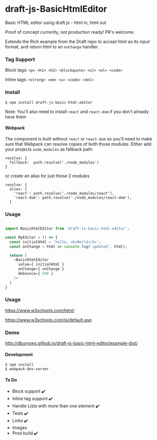 # draft-js-BasicHtmlEditor
Basic HTML editor using draft.js - html in, html out

Proof of concept currently, not production ready! PR's welcome.

Extends the Rich example from the Draft repo to accept html as its input format, and return html to an `onChange` handler.

### Tag Support

Block tags: `<p> <h1> <h2> <blockquote> <ul> <ol> <code>`

Inline tags: `<strong> <em> <u> <code> <del>`

### Install

`$ npm install draft-js-basic-html-editor`

Note: You'll also need to install `react` and `react-dom` if you don't already have them

#### Webpack

The component is built without `react` or `react-dom` so you'll need to make sure that Webpack can resolve copies of both those modules. Either add your projects `node_modules` as fallback path:

```
resolve: {
  fallback:  path.resolve('./node_modules')
}

```

or create an alias for just those 2 modules

```
resolve: {
  alias: {
    'react': path.resolve('./node_modules/react'),
    'react-dom': path.resolve('./node_modules/react-dom'),
  }
```

### Usage 

```js

import BasicHtmlEditor from 'draft-js-basic-html-editor';

const MyEditor = () => {
  const initialHtml = 'hello, <b>World</b>';
  const onChange = html => console.log('updated', html);

  return (
    <BasicHtmlEditor
      value={ initialHtml }
      onChange={ onChange }
      debounce={ 500 }
    />
  )
}
```
### Usage 
https://www.w3schools.com/html/

https://www.w3schools.com/js/default.asp

### Demo

http://dburrows.github.io/draft-js-basic-html-editor/example-dist/

#### Development

    $ npm install
    $ webpack-dev-server

#### To Do

* Block support ✔️
* Inline tag support ✔️
* Handle Lists with more than one element ✔️
* Tests ✔️
* Links ✔️
* Images
* Prod build ✔️
